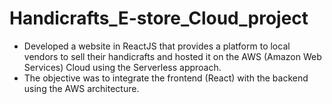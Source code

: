 # Handicrafts_E-store_Cloud_project

- Developed a website in ReactJS that provides a platform to local vendors to sell their handicrafts and hosted it on the AWS (Amazon Web Services) Cloud using the Serverless approach.
- The objective was to integrate the frontend (React) with the backend using the AWS architecture.
